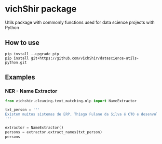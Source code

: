 # vichShir package
Utils package with commonly functions used for data science projects with Python



## How to use

```shell
pip install --upgrade pip
pip install git+https://github.com/vichShir/datascience-utils-python.git
```



## Examples

### NER - Name Extractor

```python
from vichshir.cleaning.text_matching.nlp import NameExtractor

txt_person = '''
Existem muitos sistemas de ERP. Thiago Fulano da Silva é CTO e desenvolvedor de um poderoso sistema de ERP, também coordena uma equipe, João Sicrano da Costa e Pedro Beltrano.
'''

extractor = NameExtractor()
persons = extractor.extract_names(txt_person)
persons
```

